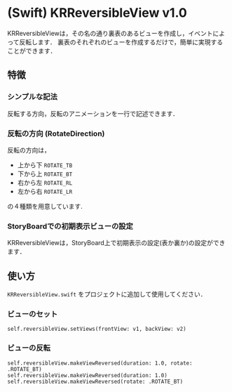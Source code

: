 # (Swift) KRReversibleView v1.0
KRReversibleViewは，その名の通り裏表のあるビューを作成し，イベントによって反転します．
裏表のそれぞれのビューを作成するだけで，簡単に実現することができます．

## 特徴
### シンプルな記法
反転する方向，反転のアニメーションを一行で記述できます．

### 反転の方向 (RotateDirection)
反転の方向は，
- 上から下 ` ROTATE_TB `
- 下から上 ` ROTATE_BT `
- 右から左 ` ROTATE_RL `
- 左から右 ` ROTATE_LR `

の４種類を用意しています.

### StoryBoardでの初期表示ビューの設定
KRReversibleViewは，StoryBoard上で初期表示の設定(表か裏か)の設定ができます．


## 使い方

` KRReversibleView.swift ` をプロジェクトに追加して使用してください．

### ビューのセット
```
self.reversibleView.setViews(frontView: v1, backView: v2)
```

### ビューの反転
```
self.reversibleView.makeViewReversed(duration: 1.0, rotate: .ROTATE_BT)
self.reversibleView.makeViewReversed(duration: 1.0)
self.reversibleView.makeViewReversed(rotate: .ROTATE_BT)
```
